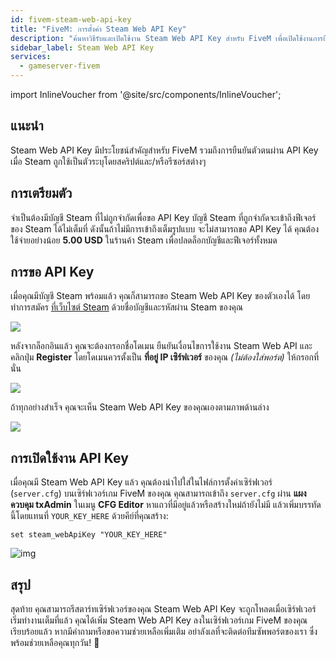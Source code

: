 ```yaml
---
id: fivem-steam-web-api-key
title: "FiveM: การตั้งค่า Steam Web API Key"
description: "ค้นหาวิธีรับและเปิดใช้งาน Steam Web API Key สำหรับ FiveM เพื่อเปิดใช้งานการยืนยันตัวตนและเพิ่มประสิทธิภาพเซิร์ฟเวอร์ → เรียนรู้เพิ่มเติมตอนนี้"
sidebar_label: Steam Web API Key
services:
  - gameserver-fivem
---
```


import InlineVoucher from '@site/src/components/InlineVoucher';

## แนะนำ

Steam Web API Key มีประโยชน์สำคัญสำหรับ FiveM รวมถึงการยืนยันตัวตนผ่าน API Key เมื่อ Steam ถูกใช้เป็นตัวระบุโดยสคริปต์และ/หรือรีซอร์สต่างๆ

<InlineVoucher />

## การเตรียมตัว

จำเป็นต้องมีบัญชี Steam ที่ไม่ถูกจำกัดเพื่อขอ API Key บัญชี Steam ที่ถูกจำกัดจะเข้าถึงฟีเจอร์ของ Steam ได้ไม่เต็มที่ ดังนั้นถ้าไม่มีการเข้าถึงเต็มรูปแบบ จะไม่สามารถขอ API Key ได้ คุณต้องใช้จ่ายอย่างน้อย **5.00 USD** ในร้านค้า Steam เพื่อปลดล็อกบัญชีและฟีเจอร์ทั้งหมด

## การขอ API Key

เมื่อคุณมีบัญชี Steam พร้อมแล้ว คุณก็สามารถขอ Steam Web API Key ของตัวเองได้ โดยทำการสมัคร [ที่เว็บไซต์ Steam](https://steamcommunity.com/dev/apikey) ด้วยชื่อบัญชีและรหัสผ่าน Steam ของคุณ

![](https://github.com/zaphosting/docs/assets/42719082/56be5337-a458-425b-86b0-e0c5fa94abab)

หลังจากล็อกอินแล้ว คุณจะต้องกรอกชื่อโดเมน ยืนยันเงื่อนไขการใช้งาน Steam Web API และคลิกปุ่ม **Register** โดยโดเมนควรตั้งเป็น **ที่อยู่ IP เซิร์ฟเวอร์** ของคุณ *(ไม่ต้องใส่พอร์ต)* ให้กรอกที่นั่น

![](https://github.com/zaphosting/docs/assets/42719082/334e89a9-0eef-4ea5-b100-5a1e4b8cdc31)

ถ้าทุกอย่างสำเร็จ คุณจะเห็น Steam Web API Key ของคุณเองตามภาพด้านล่าง

![](https://github.com/zaphosting/docs/assets/42719082/a99f463b-93ae-408b-b038-29e366b30256)

## การเปิดใช้งาน API Key

เมื่อคุณมี Steam Web API Key แล้ว คุณต้องนำไปใส่ในไฟล์การตั้งค่าเซิร์ฟเวอร์ (`server.cfg`) บนเซิร์ฟเวอร์เกม FiveM ของคุณ คุณสามารถเข้าถึง `server.cfg` ผ่าน **แผงควบคุม txAdmin** ในเมนู **CFG Editor** หาแถวที่มีอยู่แล้วหรือสร้างใหม่ถ้ายังไม่มี แล้วเพิ่มบรรทัดนี้โดยแทนที่ `YOUR_KEY_HERE` ด้วยคีย์ที่คุณสร้าง:

```
set steam_webApiKey "YOUR_KEY_HERE"
```

![img](https://screensaver01.zap-hosting.com/index.php/s/ED4QbkP8aaeF92B/preview)

## สรุป

สุดท้าย คุณสามารถรีสตาร์ทเซิร์ฟเวอร์ของคุณ Steam Web API Key จะถูกโหลดเมื่อเซิร์ฟเวอร์เริ่มทำงานเต็มที่แล้ว คุณได้เพิ่ม Steam Web API Key ลงในเซิร์ฟเวอร์เกม FiveM ของคุณเรียบร้อยแล้ว หากมีคำถามหรือขอความช่วยเหลือเพิ่มเติม อย่าลังเลที่จะติดต่อทีมซัพพอร์ตของเรา ซึ่งพร้อมช่วยเหลือคุณทุกวัน! 🙂

<InlineVoucher />